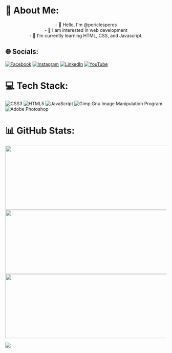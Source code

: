 <h1>💫 About Me:</h1>
<div style="text-align: center;">
- 👋 Hello, I'm @periclesperes<br>- 👀 I am interested in web development<br>- 🌱 I'm currently learning HTML, CSS, and Javascript.
</div>


## 🌐 Socials:
[![Facebook](https://img.shields.io/badge/Facebook-%231877F2.svg?logo=Facebook&logoColor=white)](https://facebook.com/periclespmm) [![Instagram](https://img.shields.io/badge/Instagram-%23E4405F.svg?logo=Instagram&logoColor=white)](https://instagram.com/periclesperes_) [![LinkedIn](https://img.shields.io/badge/LinkedIn-%230077B5.svg?logo=linkedin&logoColor=white)](https://linkedin.com/in/péricles-peres-814b00219/) [![YouTube](https://img.shields.io/badge/YouTube-%23FF0000.svg?logo=YouTube&logoColor=white)](https://youtube.com/c/@loucospormmaoficial) 

# 💻 Tech Stack:
![CSS3](https://img.shields.io/badge/css3-%231572B6.svg?style=plastic&logo=css3&logoColor=white) ![HTML5](https://img.shields.io/badge/html5-%23E34F26.svg?style=plastic&logo=html5&logoColor=white) ![JavaScript](https://img.shields.io/badge/javascript-%23323330.svg?style=plastic&logo=javascript&logoColor=%23F7DF1E) ![Gimp Gnu Image Manipulation Program](https://img.shields.io/badge/Gimp-657D8B?style=plastic&logo=gimp&logoColor=FFFFFF) ![Adobe Photoshop](https://img.shields.io/badge/adobephotoshop-%2331A8FF.svg?style=plastic&logo=adobephotoshop&logoColor=white)
# 📊 GitHub Stats:
<img src="https://github-readme-stats.vercel.app/api?username=periclesmartins&theme=gotham&hide_border=false&include_all_commits=true&count_private=true" style="width: 80vw; height: 200px;">
<img src="https://github-readme-streak-stats.herokuapp.com/?user=periclesmartins&theme=gotham&hide_border=false" style="width: 80vw; height: 200px;">
<img src="https://github-readme-stats.vercel.app/api/top-langs/?username=periclesmartins&theme=gotham&hide_border=false&include_all_commits=true&count_private=true&layout=compact" style="width: 80vw; height: 200px;">

[![](https://visitcount.itsvg.in/api?id=periclesmartins&icon=5&color=0)](https://visitcount.itsvg.in)

  
<!-- Proudly created with GPRM ( https://gprm.itsvg.in ) -->
